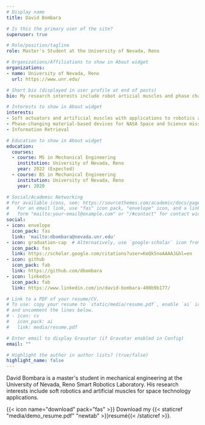 ```yaml
---
# Display name
title: David Bombara

# Is this the primary user of the site?
superuser: true

# Role/position/tagline
role: Master's Student at the University of Nevada, Reno

# Organizations/Affiliations to show in About widget
organizations:
- name: University of Nevada, Reno
  url: https://www.unr.edu/

# Short bio (displayed in user profile at end of posts)
bio: My research interests include robot articial muscles and phase changing materials for space technology applications.

# Interests to show in About widget
interests:
- Soft actuators and artificial muscles with applications to robotics and space technology.
- Phase-changing material-based devices for NASA Space and Science missions.
- Information Retrieval

# Education to show in About widget
education:
  courses:
  - course: MS in Mechanical Engineering
    institution: University of Nevada, Reno
    year: 2022 (Expected)
  - course: BS in Mechanical Engineering
    institution: University of Nevada, Reno
    year: 2020

# Social/Academic Networking
# For available icons, see: https://sourcethemes.com/academic/docs/page-builder/#icons
#   For an email link, use "fas" icon pack, "envelope" icon, and a link in the
#   form "mailto:your-email@example.com" or "/#contact" for contact widget.
social:
- icon: envelope
  icon_pack: fas
  link: 'mailto:dbombara@nevada.unr.edu'
- icon: graduation-cap  # Alternatively, use `google-scholar` icon from `ai` icon pack
  icon_pack: fas
  link: https://scholar.google.com/citations?user=KeQk5noAAAAJ&hl=en
- icon: github
  icon_pack: fab
  link: https://github.com/dbombara
- icon: linkedin
  icon_pack: fab
  link: https://www.linkedin.com/in/david-bombara-400b9b177/

# Link to a PDF of your resume/CV.
# To use: copy your resume to `static/media/resume.pdf`, enable `ai` icons in `params.toml`, 
# and uncomment the lines below.
# - icon: cv
#   icon_pack: ai
#   link: media/resume.pdf

# Enter email to display Gravatar (if Gravatar enabled in Config)
email: ""

# Highlight the author in author lists? (true/false)
highlight_name: false
---
```

David Bombara is a master's student in mechanical engineering at the University of Nevada, Reno Smart Robotics Laboratory. His research interests include soft robotics and artificial muscles for space technology applications.

{{< icon name="download" pack="fas" >}} Download my {{< staticref "media/demo_resume.pdf" "newtab" >}}resumé{{< /staticref >}}.
